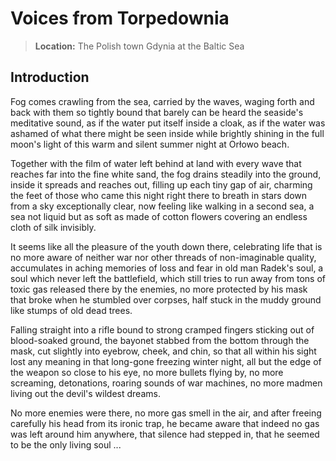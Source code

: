Voices from Torpedownia
=======================

> **Location:** The Polish town Gdynia at the Baltic Sea

Introduction
------------

Fog comes crawling from the sea, carried by the waves, waging forth and back with them so tightly bound that barely can be heard the seaside's meditative sound, as if the water put itself inside a cloak, as if the water was ashamed of what there might be seen inside while brightly shining in the full moon's light of this warm and silent summer night at Orłowo beach.

Together with the film of water left behind at land with every wave that reaches far into the fine white sand, the fog drains steadily into the ground, inside it spreads and reaches out, filling up each tiny gap of air, charming the feet of those who came this night right there to breath in stars down from a sky exceptionally clear, now feeling like walking in a second sea, a sea not liquid but as soft as made of cotton flowers covering an endless cloth of silk invisibly.

It seems like all the pleasure of the youth down there, celebrating life that is no more aware of neither war nor other threads of non-imaginable quality, accumulates in aching memories of loss and fear in old man Radek's soul, a soul which never left the battlefield, which still tries to run away from tons of toxic gas released there by the enemies, no more protected by his mask that broke when he stumbled over corpses, half stuck in the muddy ground like stumps of old dead trees.

Falling straight into a rifle bound to strong cramped fingers sticking out of blood-soaked ground, the bayonet stabbed from the bottom through the mask, cut slightly into eyebrow, cheek, and chin, so that all within his sight lost any meaning in that long-gone freezing winter night, all but the edge of the weapon so close to his eye, no more bullets flying by, no more screaming, detonations, roaring sounds of war machines, no more madmen living out the devil's wildest dreams.

No more enemies were there, no more gas smell in the air, and after freeing carefully his head from its ironic trap, he became aware that indeed no gas was left around him anywhere, that silence had stepped in, that he seemed to be the only living soul ...

